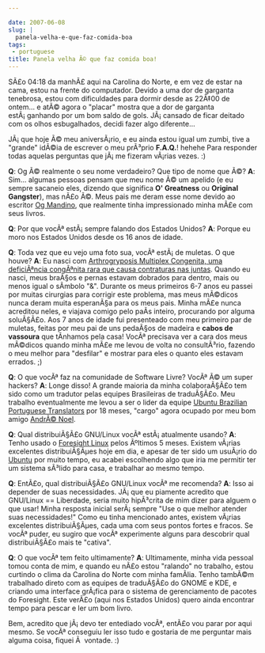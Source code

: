 ```yaml
---

date: 2007-06-08
slug: |
  panela-velha-e-que-faz-comida-boa
tags:
 - portuguese
title: Panela velha Ã© que faz comida boa!
---
```


SÃ£o 04:18 da manhÃ£ aqui na Carolina do Norte, e em vez de estar na
cama, estou na frente do computador. Devido a uma dor de garganta
tenebrosa, estou com dificuldades para dormir desde as 22Ã‡00 de
ontem... e atÃ© agora o "placar" mostra que a dor de garganta
estÃ¡ ganhando por um bom saldo de gols. JÃ¡ cansado de ficar deitado
com os olhos esbugalhados, decidi fazer algo diferente...

JÃ¡ que hoje Ã© meu aniversÃ¡rio, e eu ainda estou igual um zumbi, tive
a "grande" idÃ©ia de escrever o meu prÃ³prio **F.A.Q.**! hehehe Para
responder todas aquelas perguntas que jÃ¡ me fizeram vÃ¡rias vezes. :)

**Q**: Og Ã© realmente o seu nome verdadeiro? Que tipo de nome que Ã©?
**A**: Sim... algumas pessoas pensam que meu nome Ã© um apelido (e eu
sempre sacaneio eles, dizendo que significa **O' Greatness** ou
**Original Gangster**), mas nÃ£o Ã©. Meus pais me deram esse nome devido
ao escritor [Og Mandino](http://en.wikipedia.org/wiki/Og_Mandino), que
realmente tinha impressionado minha mÃ£e com seus livros.

**Q**: Por que vocÃª estÃ¡ sempre falando dos Estados Unidos? **A**:
Porque eu moro nos Estados Unidos desde os 16 anos de idade.

**Q**: Toda vez que eu vejo uma foto sua, vocÃª estÃ¡ de muletas. O que
houve? **A**: Eu nasci com [Arthrogryposis Multiplex Congenita, uma
deficiÃªncia congÃªnita rara que causa contraturas nas
juntas](http://en.wikipedia.org/wiki/Arthrogryposis). Quando eu nasci,
meus braÃ§os e pernas estavam dobrados para dentro, mais ou menos igual
o sÃ­mbolo "&". Durante os meus primeiros 6-7 anos eu passei por muitas
cirurgias para corrigir este problema, mas meus mÃ©dicos nunca deram
muita esperanÃ§a para os meus pais. Minha mÃ£e nunca acreditou neles, e
viajava comigo pelo paÃ­s inteiro, procurando por alguma soluÃ§Ã£o. Aos
7 anos de idade fui presenteado com meu primeiro par de muletas, feitas
por meu pai de uns pedaÃ§os de madeira e **cabos de vassoura** que
tÃ­nhamos pela casa! VocÃª precisava ver a cara dos meus mÃ©dicos quando
minha mÃ£e me levou de volta no consultÃ³rio, fazendo o meu melhor para
"desfilar" e mostrar para eles o quanto eles estavam errados. ;)

**Q**: O que vocÃª faz na comunidade de Software Livre? VocÃª Ã© um
super hackers? **A**: Longe disso! A grande maioria da minha
colaboraÃ§Ã£o tem sido como um tradutor pelas equipes Brasileiras de
traduÃ§Ã£o. Meu trabalho eventualmente me levou a ser o lider da equipe
[Ubuntu Brazilian Portuguese
Translators](https://launchpad.net/~ubuntu-l10n-pt-br) por 18 meses,
"cargo" agora ocupado por meu bom amigo [AndrÃ©
Noel](http://andrenoel.com.br/).

**Q**: Qual distribuiÃ§Ã£o GNU/Linux vocÃª estÃ¡ atualmente usando?
**A**: Tenho usado o [Foresight Linux](http://www.foresightlinux.org/)
pelos Ãºltimos 5 meses. Existem vÃ¡rias excelentes distribuiÃ§Ãµes hoje
em dia, e apesar de ter sido um usuÃ¡rio do
[Ubuntu](http://www.ubuntu.com) por muito tempo, eu acabei escolhendo
algo que iria me permitir ter um sistema sÃ³lido para casa, e trabalhar
ao mesmo tempo.

**Q**: EntÃ£o, qual distribuiÃ§Ã£o GNU/Linux vocÃª me recomenda? **A**:
Isso ai depender de suas necessidades. JÃ¡ que eu piamente acredito que
GNU/Linux == Liberdade, seria muito hipÃ³crita de mim dizer para alguem
o que usar! Minha resposta inicial serÃ¡ sempre "Use o que melhor
atender suas necessidades!" Como eu tinha mencionado antes, existem
vÃ¡rias excelentes distribuiÃ§Ãµes, cada uma com seus pontos fortes e
fracos. Se vocÃª puder, eu sugiro que vocÃª experimente alguns para
descobrir qual distribuiÃ§Ã£o mais te "cativa".

**Q**: O que vocÃª tem feito ultimamente? **A**: Ultimamente, minha vida
pessoal tomou conta de mim, e quando eu nÃ£o estou "ralando" no
trabalho, estou curtindo o clima da Carolina do Norte com minha
famÃ­lia. Tenho tambÃ©m trabalhado direto com as equipes de traduÃ§Ã£o
do GNOME e KDE, e criando uma interface grÃ¡fica para o sistema de
gerenciamento de pacotes do Foresight. Este verÃ£o (aqui nos Estados
Unidos) quero ainda encontrar tempo para pescar e ler um bom livro.

Bem, acredito que jÃ¡ devo ter entediado vocÃª, entÃ£o vou parar por
aqui mesmo. Se vocÃª conseguiu ler isso tudo e gostaria de me perguntar
mais alguma coisa, fiquei Ã  vontade. :)
